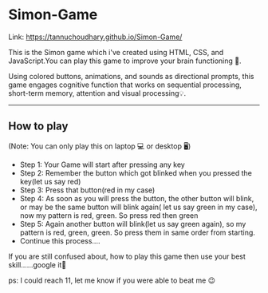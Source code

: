 # Simon-Game
Link: https://tannuchoudhary.github.io/Simon-Game/

This is the Simon game which i've created using HTML, CSS, and JavaScript.You can play this game to improve your brain functioning 🧠. 

Using colored buttons, animations, and sounds as directional prompts, this game engages cognitive function that works on sequential processing, short-term memory, attention and visual processing💡.

------------------------------------------------------------------------------------------------------------------------------------------------------------------
## How to play

(Note: You can only play this on laptop 💻 or desktop 🖥️)
  
  * Step 1: Your Game will start after pressing any key
  * Step 2: Remember the button which got blinked when you pressed the key(let us say red)
  * Step 3: Press that button(red in my case)
  * Step 4: As soon as you will press the button, the other button will blink, or may be the same button will blink again( let us say green in my case), now my                 pattern is red, green. So press red then green
  * Step 5: Again another button will blink(let us say green again), so my pattern is red, green, green. So press them in same order from starting.
  * Continue this process....

  If you are still confused about, how to play this game then use your best skill......google it🔎

  ps: I could reach 11, let me know if you were able to beat me 😉



